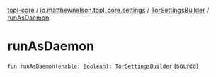 [topl-core](../../index.md) / [io.matthewnelson.topl_core.settings](../index.md) / [TorSettingsBuilder](index.md) / [runAsDaemon](./run-as-daemon.md)

# runAsDaemon

`fun runAsDaemon(enable: `[`Boolean`](https://kotlinlang.org/api/latest/jvm/stdlib/kotlin/-boolean/index.html)`): `[`TorSettingsBuilder`](index.md) [(source)](https://github.com/05nelsonm/TorOnionProxyLibrary-Android/blob/master/topl-core/src/main/java/io/matthewnelson/topl_core/settings/TorSettingsBuilder.kt#L557)